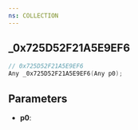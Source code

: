 ```yaml
---
ns: COLLECTION
---
```

## _0x725D52F21A5E9EF6

```c
// 0x725D52F21A5E9EF6
Any _0x725D52F21A5E9EF6(Any p0);
```

## Parameters
* **p0**:
